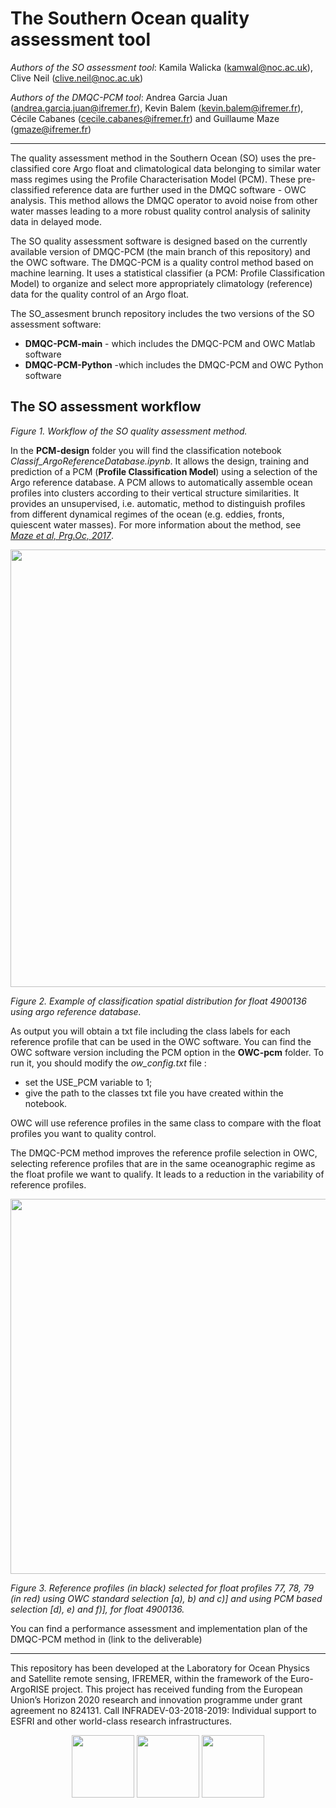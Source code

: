 # The Southern Ocean quality assessment tool

*Authors of the SO assessment tool*: Kamila Walicka (kamwal@noc.ac.uk), Clive Neil (clive.neil@noc.ac.uk)

*Authors of the DMQC-PCM tool*: Andrea Garcia Juan (andrea.garcia.juan@ifremer.fr), Kevin Balem (kevin.balem@ifremer.fr), Cécile Cabanes (cecile.cabanes@ifremer.fr) and Guillaume Maze (gmaze@ifremer.fr)
***

The quality assessment method in the Southern Ocean (SO) uses the pre-classified core Argo float and climatological data belonging to similar water mass regimes using the Profile Characterisation Model (PCM). These pre-classified reference data are further used in the DMQC software - OWC analysis. This method allows the DMQC operator to avoid noise from other water masses leading to a more robust quality control analysis of salinity data in delayed mode. 

The SO quality assessment software is designed based on the currently available version of DMQC-PCM (the main branch of this repository) and the OWC software. The DMQC-PCM is a quality control method based on machine learning. It uses a statistical classifier (a PCM: Profile Classification Model) to organize and select more appropriately climatology (reference) data for the quality control of an Argo float.

The SO_assesment brunch repository includes the two versions of the SO assessment software:
- **DMQC-PCM-main** - which includes the DMQC-PCM and OWC Matlab software
- **DMQC-PCM-Python** -which includes the DMQC-PCM and OWC  Python software

## The SO assessment workflow


*Figure 1. Workflow of the SO quality assessment method.*


In the **PCM-design** folder you will find the classification notebook *Classif_ArgoReferenceDatabase.ipynb*. It allows the design, training and prediction of a PCM (__Profile Classification Model__) using a selection of the Argo reference database. A PCM allows to automatically assemble ocean profiles into clusters according to their vertical structure similarities. It provides an unsupervised, i.e. automatic, method to distinguish profiles from different dynamical regimes of the ocean (e.g. eddies, fronts, quiescent water masses). For more information about the method, see [*Maze et al, Prg.Oc, 2017*](https://www.sciencedirect.com/science/article/pii/S0079661116300714).

<p align="center">
  <img src="https://user-images.githubusercontent.com/59824937/146352107-08b59ffd-ed73-4e70-84ee-cd002f98fb15.png" width="700">
</p>

*Figure 2. Example of classification spatial distribution for float 4900136 using argo reference database.*


As output you will obtain a txt file including the class labels for each reference profile that can be used in the OWC software. You can find the OWC software version including the PCM option in the **OWC-pcm** folder. To run it, you should modify the *ow_config.txt* file :

- set the USE_PCM variable to 1;
- give the path to the classes txt file you have created within the notebook.

OWC will use reference profiles in the same class to compare with the float profiles you want to quality control.

The DMQC-PCM method improves the reference profile selection in OWC, selecting reference profiles that are in the same oceanographic regime as the float profile we want to qualify. It leads to a reduction in the variability of reference profiles.

<p align="center">
  <img src="https://user-images.githubusercontent.com/59824937/146352649-bf7c2649-1eff-4f7c-b7dc-fc6ec7e13f2a.jpg" width="600">
</p>

*Figure 3. Reference profiles (in black) selected for float profiles 77, 78, 79 (in red) using OWC standard selection [a), b) and c)] and using PCM based selection [d), e) and f)], for float 4900136.*


You can find a performance assessment and implementation plan of the DMQC-PCM method in (link to the deliverable)

***
This repository has been developed at the Laboratory for Ocean Physics and Satellite remote sensing, IFREMER, within the framework of the Euro-ArgoRISE project. This project has received funding from the European Union’s Horizon 2020 research and innovation programme under grant agreement no 824131. Call INFRADEV-03-2018-2019: Individual support to ESFRI and other world-class research infrastructures.

<p align="center">
  <img src="https://user-images.githubusercontent.com/59824937/146353099-bcd2bd4e-d310-4807-aee2-9cf24075f0c3.jpg" width="100"/> <img src="https://user-images.githubusercontent.com/59824937/146353157-b45e9943-9643-45d0-bab5-80c22fc2d889.jpg" width="100"/> <img src="https://user-images.githubusercontent.com/59824937/146353317-56b3e70e-aed9-40e0-9212-3393d2e0ddd9.png" width="100"/>
</p>

